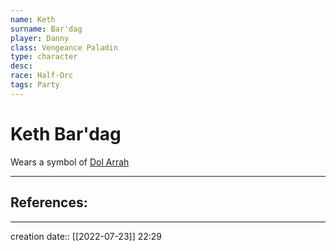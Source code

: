 ```yaml
---
name: Keth
surname: Bar'dag
player: Danny
class: Vengeance Paladin
type: character
desc: 
race: Half-Orc
tags: Party
---
```


# Keth Bar'dag
Wears a symbol of [Dol Arrah](https://5e.tools/deities.html#dol%20arrah_eberron_erlw)

___ 
## References:
--- 
creation date:: [[2022-07-23]] 22:29